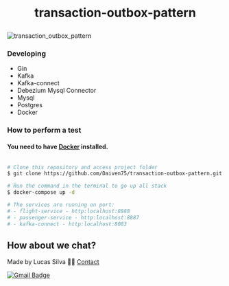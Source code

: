 <h1>
<p align="center">
  <br>transaction-outbox-pattern
</h1>
</p>

![transaction_outbox_pattern](https://github.com/user-attachments/assets/f7da1c25-f260-4549-9539-b785835d42cb)

### Developing

* Gin
* Kafka
* Kafka-connect
* Debezium Mysql Connector
* Mysql
* Postgres
* Docker

### How to perform a test

#### You need to have [Docker](https://www.docker.com/) installed.

```bash

# Clone this repository and access project folder
$ git clone https://github.com/Daiven75/transaction-outbox-pattern.git && cd transaction-outbox-pattern

# Run the command in the terminal to go up all stack
$ docker-compose up -d

# The services are running on port:
# - flight-service - http:localhost:8888
# - passenger-service - http:localhost:8887
# - kafka-connect - http:localhost:8083

```

## How about we chat?

Made by Lucas Silva 👋🏽 [Contact](https://www.linkedin.com/in/lucas-silva-959102169)

[![Gmail Badge](https://img.shields.io/badge/-75.lucas.slima@gmail.com-c14438?style=flat-square&logo=Gmail&logoColor=white&link=mailto:75.lucas.slima@gmail.com)](mailto:75.lucas.slima@gmail.com)

